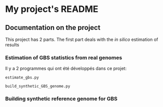 # My project's README


## Documentation on the project ##

This project has 2 parts. The first part deals with the *in silico* estimation of results 



### Estimation of GBS statistics from real genomes ###

Il y a 2 programmes qui ont été développés dans ce projet:

```
estimate_gbs.py

build_synthetic_GBS_genome.py
```



### Building synthetic reference genome for GBS ###


